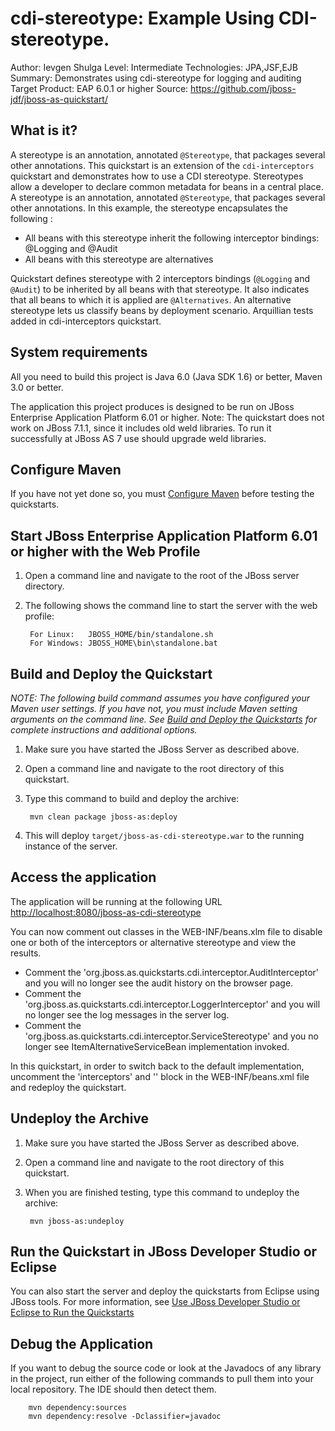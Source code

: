cdi-stereotype: Example Using CDI-stereotype.
=================================================================================
Author: Ievgen Shulga
Level: Intermediate
Technologies: JPA,JSF,EJB
Summary: Demonstrates using cdi-stereotype for logging and auditing
Target Product: EAP 6.0.1 or higher
Source: <https://github.com/jboss-jdf/jboss-as-quickstart/>

What is it?
-----------
A stereotype is an annotation, annotated `@Stereotype`, that packages several other annotations.
This quickstart is an extension of the `cdi-interceptors` quickstart and demonstrates how to use a CDI stereotype. Stereotypes allow a developer to declare common metadata for beans in a central place. A stereotype is an annotation, annotated `@Stereotype`, that packages several other annotations.
In this example, the stereotype encapsulates the following :

* All beans with this stereotype inherit the following interceptor bindings: @Logging and @Audit
* All beans with this stereotype are alternatives

Quickstart defines stereotype with 2 interceptors bindings (`@Logging` and `@Audit`) to be inherited by all beans with that stereotype. It also indicates that all beans to which it is applied are `@Alternatives`. An alternative stereotype lets us classify beans by deployment scenario.
Arquillian tests added in cdi-interceptors quickstart.

System requirements
-------------------

All you need to build this project is Java 6.0 (Java SDK 1.6) or better, Maven 3.0 or better.

The application this project produces is designed to be run on JBoss Enterprise Application Platform 6.01 or higher. 
Note: The quickstart does not work on JBoss 7.1.1, since it includes old weld libraries. To run it successfully at JBoss AS 7 use should upgrade weld libraries.
 
Configure Maven
---------------

If you have not yet done so, you must [Configure Maven](../README.md#mavenconfiguration) before testing the quickstarts.


Start JBoss Enterprise Application Platform 6.01 or higher with the Web Profile
-------------------------

1. Open a command line and navigate to the root of the JBoss server directory.
2. The following shows the command line to start the server with the web profile:

        For Linux:   JBOSS_HOME/bin/standalone.sh
        For Windows: JBOSS_HOME\bin\standalone.bat


Build and Deploy the Quickstart
-------------------------

_NOTE: The following build command assumes you have configured your Maven user settings. If you have not, you must include Maven setting arguments on the command line. See [Build and Deploy the Quickstarts](../README.md#buildanddeploy) for complete instructions and additional options._

1. Make sure you have started the JBoss Server as described above.
2. Open a command line and navigate to the root directory of this quickstart.
3. Type this command to build and deploy the archive:

        mvn clean package jboss-as:deploy

4. This will deploy `target/jboss-as-cdi-stereotype.war` to the running instance of the server.
 

Access the application 
---------------------

The application will be running at the following URL <http://localhost:8080/jboss-as-cdi-stereotype>

You can now comment out classes in the WEB-INF/beans.xlm file to disable one or both of the interceptors or alternative stereotype and view the results.

* Comment the '<class>org.jboss.as.quickstarts.cdi.interceptor.AuditInterceptor</class>' and you will no longer see the audit history on the browser page.
* Comment the '<class>org.jboss.as.quickstarts.cdi.interceptor.LoggerInterceptor</class>' and you will no longer see the log messages in the server log.
* Comment the '<stereotype>org.jboss.as.quickstarts.cdi.interceptor.ServiceStereotype</stereotype>' and you no longer see ItemAlternativeServiceBean implementation invoked.

In this quickstart, in order to switch back to the default implementation, 
uncomment the 'interceptors' and '<stereotype>' block in the WEB-INF/beans.xml file and redeploy the quickstart.

Undeploy the Archive
--------------------

1. Make sure you have started the JBoss Server as described above.
2. Open a command line and navigate to the root directory of this quickstart.
3. When you are finished testing, type this command to undeploy the archive:

        mvn jboss-as:undeploy


Run the Quickstart in JBoss Developer Studio or Eclipse
-------------------------------------
You can also start the server and deploy the quickstarts from Eclipse using JBoss tools. For more information, see [Use JBoss Developer Studio or Eclipse to Run the Quickstarts](../README.md#useeclipse) 


Debug the Application
------------------------------------

If you want to debug the source code or look at the Javadocs of any library in the project, run either of the following commands to pull them into your local repository. The IDE should then detect them.

        mvn dependency:sources
        mvn dependency:resolve -Dclassifier=javadoc
